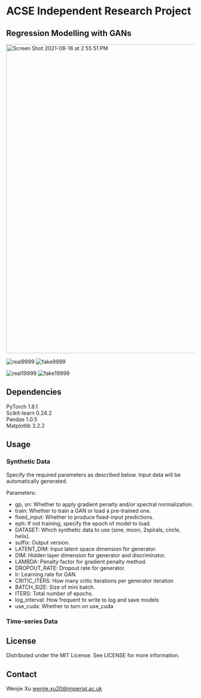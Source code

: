 # ACSE Independent Research Project

## Regression Modelling with GANs

<img width="825" alt="Screen Shot 2021-08-16 at 2 55 51 PM" src="https://user-images.githubusercontent.com/6519391/130759873-b29b48b6-86ca-4e15-b476-e0cb869e8577.png">

![real9999](https://user-images.githubusercontent.com/6519391/130760025-1a1f6bff-5498-4e0d-9ccd-793653cf1ebb.jpg)
![fake9999](https://user-images.githubusercontent.com/6519391/130760018-abdf702b-4757-4be2-a00f-359652303cb3.jpg)

![real19999](https://user-images.githubusercontent.com/6519391/130760161-25b716f6-d40c-4b07-926d-45c79c483bf1.jpg)
![fake19999](https://user-images.githubusercontent.com/6519391/130760148-00db75c5-f264-4c8d-aaeb-61502563c90f.jpg)



## Dependencies
PyTorch 1.8.1     
Scikit-learn 0.24.2      
Pandas 1.0.5      
Matplotlib 3.2.2      

## Usage
### Synthetic Data
Specify the required parameters as described below. Input data will be automatically generated.     

Parameters:
  - gp, sn: Whether to apply gradient penalty and/or spectral normalization.
  - train: Whether to train a GAN or load a pre-trained one.
  - fixed_input: Whether to produce fixed-input predictions.
  - eph: If not training, specify the epoch of model to load.
  - DATASET: Which synthetic data to use (sine, moon, 2spirals, circle, helix).
  - suffix: Output version.
  - LATENT_DIM: Input latent space dimension for generator.
  - DIM: Hidden layer dimension for generator and discriminator.
  - LAMBDA: Penalty factor for gradient penalty method.
  - DROPOUT_RATE: Dropout rate for generator.
  - lr: Learning rate for GAN.
  - CRITIC_ITERS: How many critic iterations per generator iteration
  - BATCH_SIZE: Size of mini batch.
  - ITERS: Total number of epochs.
  - log_interval: How frequent to write to log and save models 
  - use_cuda: Whether to turn on use_cuda


### Time-series Data

## License
Distributed under the MIT License. See LICENSE for more information.

## Contact
Wenjie Xu wenjie.xu20@imperial.ac.uk

